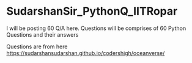 # SudarshanSir_PythonQ_IITRopar

I will be posting 60 Q/A here. Questions will be comprises of 60 Python Questions and their answers

Questions are from here https://sudarshansudarshan.github.io/codershigh/oceanverse/
